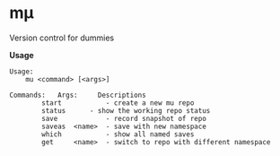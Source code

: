 # mµ

Version control for dummies

**Usage**
```shell
Usage:
	mu <command> [<args>]

Commands:	Args:	  Descriptions
		start			- create a new mu repo
		status		- show the working repo status
		save			- record snapshot of repo
		saveas	<name>	- save with new namespace
		which 			- show all named saves
		get		<name>	- switch to repo with different namespace
```
